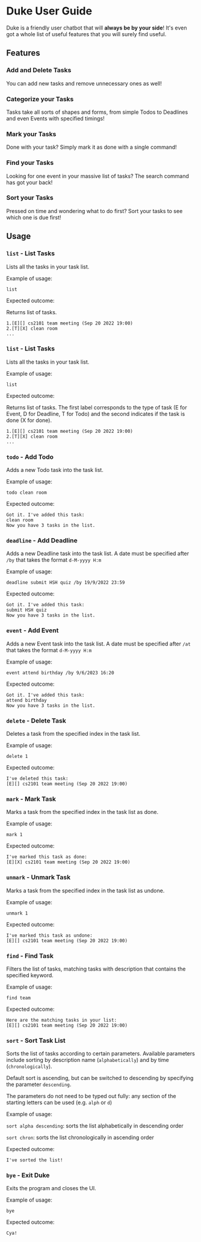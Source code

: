 # Duke User Guide

Duke is a friendly user chatbot that will **always be by your side**! It's even got a 
whole list of useful features that you will surely find useful.

## Features

### Add and Delete Tasks

You can add new tasks and remove unnecessary ones as well!

### Categorize your Tasks

Tasks take all sorts of shapes and forms, from simple Todos to Deadlines and even Events
with specified timings!

### Mark your Tasks

Done with your task? Simply mark it as done with a single command!

### Find your Tasks

Looking for one event in your massive list of tasks? The search command has got your back!

### Sort your Tasks

Pressed on time and wondering what to do first? Sort your tasks to see which
one is due first!

## Usage

### `list` - List Tasks

Lists all the tasks in your task list.

Example of usage: 

`list`

Expected outcome:

Returns list of tasks.

```
1.[E][] cs2101 team meeting (Sep 20 2022 19:00)
2.[T][X] clean room
...
```

### `list` - List Tasks

Lists all the tasks in your task list.

Example of usage:

`list`

Expected outcome:

Returns list of tasks. The first label corresponds to the type of task (E for Event, D for Deadline, T for Todo) 
and the second indicates if the task is done (X for done).

```
1.[E][] cs2101 team meeting (Sep 20 2022 19:00)
2.[T][X] clean room
...
```

### `todo` - Add Todo

Adds a new Todo task into the task list.

Example of usage:

`todo clean room`

Expected outcome:

```
Got it. I've added this task:
clean room
Now you have 3 tasks in the list.
```

### `deadline` - Add Deadline

Adds a new Deadline task into the task list. A date must be specified after
`/by` that takes the format `d-M-yyyy H:m`

Example of usage:

`deadline submit HSH quiz /by 19/9/2022 23:59`

Expected outcome:

```
Got it. I've added this task:
submit HSH quiz
Now you have 3 tasks in the list.
```
### `event` - Add Event

Adds a new Event task into the task list. A date must be specified after
`/at` that takes the format `d-M-yyyy H:m`

Example of usage:

`event attend birthday /by 9/6/2023 16:20`

Expected outcome:

```
Got it. I've added this task:
attend birthday
Now you have 3 tasks in the list.
```

### `delete` - Delete Task

Deletes a task from the specified index in the task list.

Example of usage:

`delete 1`

Expected outcome:

```
I've deleted this task:
[E][] cs2101 team meeting (Sep 20 2022 19:00)
```

### `mark` - Mark Task

Marks a task from the specified index in the task list as done.

Example of usage:

`mark 1`

Expected outcome:

```
I've marked this task as done:
[E][X] cs2101 team meeting (Sep 20 2022 19:00)
```

### `unmark` - Unmark Task

Marks a task from the specified index in the task list as undone.

Example of usage:

`unmark 1`

Expected outcome:

```
I've marked this task as undone:
[E][] cs2101 team meeting (Sep 20 2022 19:00)
```

### `find` - Find Task

Filters the list of tasks, matching tasks with description that contains the specified keyword.

Example of usage:

`find team`

Expected outcome:

```
Here are the matching tasks in your list:
[E][] cs2101 team meeting (Sep 20 2022 19:00)
```

### `sort` - Sort Task List

Sorts the list of tasks according to certain parameters. Available parameters include sorting 
by description name (`alphabetically`) and by time (`chronologically`).

Default sort is ascending, but can be switched to descending by specifying the parameter `descending`.

The parameters do not need to be typed out fully: any section of the starting letters can be used (e.g. `alph` or `d`)

Example of usage:

`sort alpha descending`: sorts the list alphabetically in descending order

`sort chron`: sorts the list chronologically in ascending order

Expected outcome:

```
I've sorted the list!
```

### `bye` - Exit Duke

Exits the program and closes the UI.

Example of usage:

`bye`

Expected outcome:

```
Cya!
```